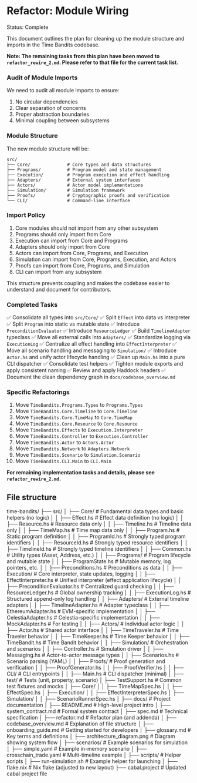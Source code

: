 # Refactor: Module Wiring

Status: Complete

This document outlines the plan for cleaning up the module structure and imports in the Time Bandits codebase.

**Note: The remaining tasks from this plan have been moved to `refactor_rewire_2.md`. Please refer to that file for the current task list.**

### Audit of Module Imports

We need to audit all module imports to ensure:

1. No circular dependencies
2. Clear separation of concerns
3. Proper abstraction boundaries
4. Minimal coupling between subsystems

### Module Structure

The new module structure will be:

```
src/
├── Core/              # Core types and data structures
├── Programs/          # Program model and state management
├── Execution/         # Program execution and effect handling
├── Adapters/          # External system interfaces
├── Actors/            # Actor model implementations
├── Simulation/        # Simulation framework
├── Proofs/            # Cryptographic proofs and verification
└── CLI/               # Command-line interface
```

### Import Policy

1. Core modules should not import from any other subsystem
2. Programs should only import from Core
3. Execution can import from Core and Programs
4. Adapters should only import from Core
5. Actors can import from Core, Programs, and Execution
6. Simulation can import from Core, Programs, Execution, and Actors
7. Proofs can import from Core, Programs, and Simulation
8. CLI can import from any subsystem

This structure prevents coupling and makes the codebase easier to understand and document for contributors.

### Completed Tasks

✅ Consolidate all types into `src/Core/`
✅ Split `Effect` into data vs interpreter
✅ Split `Program` into static vs mutable state
✅ Introduce `PreconditionEvaluator`
✅ Introduce `ResourceLedger`
✅ Build `TimelineAdapter` typeclass
✅ Move all external calls into `Adapters/`
✅ Standardize logging via `ExecutionLog`
✅ Centralize all effect handling into `EffectInterpreter`
✅ Move all scenario handling and messaging to `Simulation/`
✅ Introduce `Actor.hs` and unify actor lifecycle handling
✅ Clean up `Main.hs` into a pure CLI dispatcher
✅ Consolidate test helpers
✅ Tighten module exports and apply consistent naming
✅ Review and apply Haddock headers
✅ Document the clean dependency graph in `docs/codebase_overview.md`

### Specific Refactorings

1. Move `TimeBandits.Programs.Types` to `Programs.Types`
2. Move `TimeBandits.Core.Timeline` to `Core.Timeline`
3. Move `TimeBandits.Core.TimeMap` to `Core.TimeMap`
4. Move `TimeBandits.Core.Resource` to `Core.Resource`
5. Move `TimeBandits.Effects` to `Execution.Interpreter`
6. Move `TimeBandits.Controller` to `Execution.Controller`
7. Move `TimeBandits.Actor` to `Actors.Actor`
8. Move `TimeBandits.Network` to `Adapters.Network`
9. Move `TimeBandits.Scenario` to `Simulation.Scenario`
10. Move `TimeBandits.CLI.Main` to `CLI.Main`

**For remaining implementation tasks and details, please see `refactor_rewire_2.md`.**

## File structure

time-bandits/
├── src/
│   ├── Core/                        # Fundamental data types and basic helpers (no logic)
│   │   ├── Effect.hs                 # Effect data definition (no logic)
│   │   ├── Resource.hs               # Resource data only
│   │   ├── Timeline.hs               # Timeline data only
│   │   ├── TimeMap.hs                 # Time map data only
│   │   ├── Program.hs                 # Static program definition
│   │   ├── ProgramId.hs               # Strongly typed program identifiers
│   │   ├── ResourceId.hs              # Strongly typed resource identifiers
│   │   ├── TimelineId.hs              # Strongly typed timeline identifiers
│   │   ├── Common.hs                   # Utility types (Asset, Address, etc.)
│
│   ├── Programs/                     # Program lifecycle and mutable state
│   │   ├── ProgramState.hs            # Mutable memory, log pointers, etc.
│   │   ├── Preconditions.hs           # Preconditions as data
│
│   ├── Execution/                    # Core interpreter, state updates, logging
│   │   ├── EffectInterpreter.hs       # Unified interpreter (effect application lifecycle)
│   │   ├── PreconditionEvaluator.hs   # Centralized guard checking
│   │   ├── ResourceLedger.hs          # Global ownership tracking
│   │   ├── ExecutionLog.hs            # Structured append-only log handling
│
│   ├── Adapters/                      # External timeline adapters
│   │   ├── TimelineAdapter.hs         # Adapter typeclass
│   │   ├── EthereumAdapter.hs         # EVM-specific implementation
│   │   ├── CelestiaAdapter.hs         # Celestia-specific implementation
│   │   ├── MockAdapter.hs             # For testing
│
│   ├── Actors/                        # Individual actor logic
│   │   ├── Actor.hs                    # Shared actor interface
│   │   ├── TimeTraveler.hs             # Time Traveler behavior
│   │   ├── TimeKeeper.hs               # Time Keeper behavior
│   │   ├── TimeBandit.hs                # Time Bandit behavior
│
│   ├── Simulation/                    # Orchestration and scenarios
│   │   ├── Controller.hs               # Simulation driver
│   │   ├── Messaging.hs                # Actor-to-actor message types
│   │   ├── Scenarios.hs                 # Scenario parsing (YAML)
│
│   ├── Proofs/                        # Proof generation and verification
│   │   ├── ProofGenerator.hs
│   │   ├── ProofVerifier.hs
│
│   ├── CLI/                           # CLI entrypoints
│   │   ├── Main.hs                      # CLI dispatcher (minimal)
│
├── test/                             # Tests (unit, property, scenario)
│   ├── TestSupport.hs                  # Common test fixtures and mocks
│   ├── Core/
│   │   ├── TimeMapSpec.hs
│   │   ├── EffectSpec.hs
│   ├── Execution/
│   │   ├── EffectInterpreterSpec.hs
│   ├── Simulation/
│   │   ├── ScenarioRunnerSpec.hs
│
├── docs/                             # Project documentation
│   ├── README.md                      # High-level project intro
│   ├── system_contract.md             # Formal system contract
│   ├── spec.md                         # Technical specification
│   ├── refactor.md                     # Refactor plan (and addenda)
│   ├── codebase_overview.md            # Explanation of file structure
│   ├── onboarding_guide.md             # Getting started for developers
│   ├── glossary.md                     # Key terms and definitions
│   ├── architecture_diagram.png        # Diagram showing system flow
│
├── scenarios/                        # Example scenarios for simulation
│   ├── simple.yaml                     # Example in-memory scenario
│   ├── crosschain_trade.yaml           # Multi-timeline example
│
├── scripts/                          # Helper scripts
│   ├── run-simulation.sh               # Example helper for launching
│
├── flake.nix                         # Nix flake (adjusted to new layout)
├── cabal.project                     # Updated cabal project file

